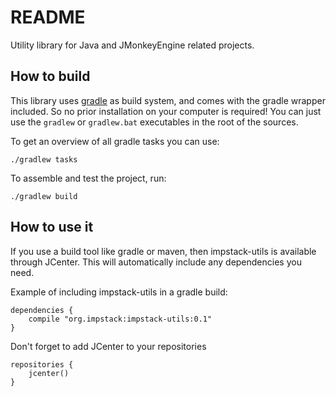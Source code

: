 # README #

Utility library for Java and JMonkeyEngine related projects.

## How to build ##

This library uses [gradle](https://gradle.org/gradle-download/) as build system, and comes with the gradle wrapper included.
So no prior installation on your computer is required! You can just use the `gradlew` or `gradlew.bat` executables in the root of the sources.

To get an overview of all gradle tasks you can use:
```
./gradlew tasks
```

To assemble and test the project, run:
```
./gradlew build
```

## How to use it ##
If you use a build tool like gradle or maven, then impstack-utils is available through JCenter.
This will automatically include any dependencies you need.

Example of including impstack-utils in a gradle build:
```
dependencies {
    compile "org.impstack:impstack-utils:0.1"
}
```
Don't forget to add JCenter to your repositories 
```
repositories {
    jcenter()
}
```
